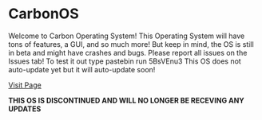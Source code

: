 # CarbonOS
Welcome to Carbon Operating System! This Operating System will have tons of features, a GUI, and so much more!
But keep in mind, the OS is still in beta and might have crashes and bugs.
Please report all issues on the Issues tab!
To test it out type pastebin run 5BsVEnu3
This OS does not auto-update yet but it will auto-update soon!

[Visit Page](http://carbonos.tk/)

**THIS OS IS DISCONTINUED AND WILL NO LONGER BE RECEVING ANY UPDATES**
